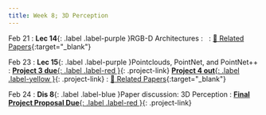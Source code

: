 ```yaml
---
title: Week 8; 3D Perception
---
```


Feb 21
: **Lec 14**{: .label .label-purple }RGB-D Architectures
: &nbsp;
  : [📃 Related Papers](/papers/#rgb-d-architectures){:target="_blank"}

Feb 23
: **Lec 15**{: .label .label-purple }Pointclouds, PointNet, and PointNet++
: [**Project 3 due**{: .label .label-red }](/projects/#project-3){: .project-link} [**Project 4 out**{: .label .label-yellow }](/projects/#project-4){: .project-link}
  : [📃 Related Papers](/papers/#pointcloud-processing){:target="_blank"}

Feb 24
: **Dis 8**{: .label .label-blue }Paper discussion: 3D Perception
: [**Final Project Proposal Due**{: .label .label-red }](/projects/#final-project){: .project-link}